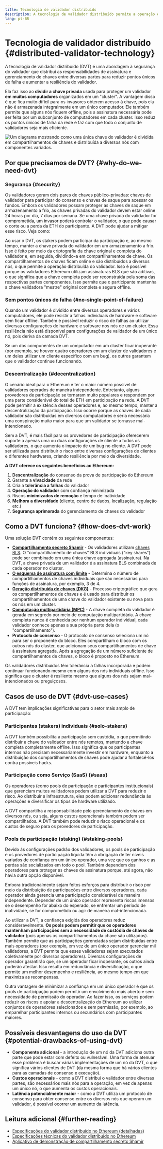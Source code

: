 ```yaml
---
title: Tecnologia de validador distribuído
description: A tecnologia de validador distribuído permite a operação distribuída de um validador Ethereum por diversas partes.
lang: pt-BR
---
```


# Tecnologia de validador distribuído {#distributed-validator-technology}

A tecnologia de validador distribuído (DVT) é uma abordagem à segurança do validador que distribui as responsabilidades de assinatura e gerenciamento de chaves entre diversas partes para reduzir pontos únicos de falha e aumentar a resiliência do validador.

Ela faz isso ao **dividir a chave privada** usada para proteger um validador **em muitos computadores** organizados em um "cluster". A vantagem disso é que fica muito difícil para os invasores obterem acesso à chave, pois ela não é armazenada integralmente em um único computador. Ele também permite que alguns nós fiquem offline, pois a assinatura necessária pode ser feita por um subconjunto de computadores em cada cluster. Isso reduz os pontos únicos de falha da rede e faz com que todo o conjunto de validadores seja mais eficiente.

![Um diagrama mostrando como uma única chave do validador é dividida em compartilhamentos de chaves e distribuída a diversos nós com componentes variados.](./dvt-cluster.png)

## Por que precisamos de DVT? {#why-do-we-need-dvt}

### Segurança {#security}

Os validadores geram dois pares de chaves público-privadas: chaves de validador para participar do consenso e chaves de saque para acessar os fundos. Embora os validadores possam proteger as chaves de saque em armazenamento a frio, as chaves privadas do validador devem estar online 24 horas por dia, 7 dias por semana. Se uma chave privada do validador for comprometida, um invasor poderá controlar o validador, o que pode causar o corte ou a perda da ETH do participante. A DVT pode ajudar a mitigar esse risco. Veja como:

Ao usar o DVT, os stakers podem participar da participação e, ao mesmo tempo, manter a chave privada do validador em um armazenamento a frio. Isso é feito por meio da criptografia da chave original e completa do validador e, em seguida, dividindo-a em compartilhamentos de chave. Os compartilhamentos de chaves ficam online e são distribuídos a diversos nós, o que permite a operação distribuída do validador. Isso é possível porque os validadores Ethereum utilizam assinaturas BLS que são aditivas, o que significa que a chave completa pode ser reconstruída pela soma das respectivas partes componentes. Isso permite que o participante mantenha a chave validadora "mestre" original completa e segura offline.

### Sem pontos únicos de falha {#no-single-point-of-failure}

Quando um validador é dividido entre diversos operadores e vários computadores, ele pode resistir a falhas individuais de hardware e software sem ficar offline. Também é possível reduzir o risco de falhas ao utilizar diversas configurações de hardware e software nos nós de um cluster. Essa resiliência não está disponível para configurações de validador de um único nó, pois deriva da camada DVT.

Se um dos componentes de um computador em um cluster ficar inoperante (por exemplo, se houver quatro operadores em um cluster de validadores e um deles utilizar um cliente específico com um bug), os outros garantem que o validador continue funcionando.

### Descentralização {#decentralization}

O cenário ideal para o Ethereum é ter o maior número possível de validadores operados de maneira independente. Entretanto, alguns provedores de participação se tornaram muito populares e respondem por uma parte considerável do total de ETH em participação na rede. A DVT pode permitir a existência desses operadores e, ao mesmo tempo, manter a descentralização da participação. Isso ocorre porque as chaves de cada validador são distribuídas em diversos computadores e seria necessária uma conspiração muito maior para que um validador se tornasse mal-intencionado.

Sem a DVT, é mais fácil para os provedores de participação oferecerem suporte a apenas uma ou duas configurações de cliente a todos os validadores, o que aumenta o impacto de um bug no cliente. A DVT pode ser utilizada para distribuir o risco entre diversas configurações de clientes e diferentes hardwares, criando resiliência por meio da diversidade.

**A DVT oferece os seguintes benefícios ao Ethereum:**

1. **Descentralização** do consenso da prova de participação do Ethereum
2. Garante a **vivacidade** da rede
3. Cria a **tolerância a falhas** do validador
4. **Operação do validador** com confiança minimizada
5. Riscos **minimizados de remoção** e tempo de inatividade
6. **Melhora a diversidade** (cliente, centro de dados, localização, regulação etc.)
7. **Segurança aprimorada** do gerenciamento de chaves do validador

## Como a DVT funciona? {#how-does-dvt-work}

Uma solução DVT contém os seguintes componentes:

- **[Compartilhamento secreto Shamir](https://medium.com/@keylesstech/a-beginners-guide-to-shamir-s-secret-sharing-e864efbf3648)** - Os validadores utilizam [chaves BLS](https://en.wikipedia.org/wiki/BLS_digital_signature). O "compartilhamento de chaves" BLS individuais ("key shares") pode ser combinado em uma única chave agregada (assinatura). Na DVT, a chave privada de um validador é a assinatura BLS combinada de cada operador no cluster.
- **[O esquema de assinatura com limite](https://medium.com/nethermind-eth/threshold-signature-schemes-36f40bc42aca)** - Determina o número de compartilhamentos de chaves individuais que são necessárias para funções de assinatura, por exemplo, 3 de 4.
- **[Geração distribuída de chaves (DKG)](https://medium.com/toruslabs/what-distributed-key-generation-is-866adc79620)** - Processo criptográfico que gera os compartilhamentos de chaves e é usado para distribuir os compartilhamentos de uma chave do validador existente ou nova para os nós em um cluster.
- **[Computação multipartidária (MPC)](https://messari.io/report/applying-multiparty-computation-to-the-world-of-blockchains)** - A chave completa do validador é gerada em segredo por meio de computação multipartidária. A chave completa nunca é conhecida por nenhum operador individual, cada validador conhece apenas a sua própria parte dela (o "compartilhamento").
- **Protocolo de consenso** - O protocolo de consenso seleciona um nó para ser o proponente do bloco. Eles compartilham o bloco com os outros nós do cluster, que adicionam seus compartilhamentos de chave à assinatura agregada. Após a agregação de um número suficiente de compartilhamentos de chaves, o bloco é proposto no Ethereum.

Os validadores distribuídos têm tolerância a falhas incorporada e podem continuar funcionando mesmo com alguns dos nós individuais offline. Isso significa que o cluster é resiliente mesmo que alguns dos nós sejam mal-intencionados ou preguiçosos.

## Casos de uso de DVT {#dvt-use-cases}

A DVT tem implicações significativas para o setor mais amplo de participação:

### Participantes (stakers) individuais {#solo-stakers}

A DVT também possibilita a participação sem custódia, o que permitindo distribuir a chave do validador entre nós remotos, mantendo a chave completa completamente offline. Isso significa que os participantes internos não precisam necessariamente investir em hardware, enquanto a distribuição dos compartilhamentos de chaves pode ajudar a fortalecê-los contra possíveis hacks.

### Participação como Serviço (SaaS) {#saas}

Os operadores (como pools de participação e participantes institucionais) que gerenciam muitos validadores podem utilizar a DVT para reduzir o risco. Ao distribuir a infraestrutura, eles podem adicionar redundância às operações e diversificar os tipos de hardware utilizado.

A DVT compartilha a responsabilidade pelo gerenciamento de chaves em diversos nós, ou seja, alguns custos operacionais também podem ser compartilhados. A DVT também pode reduzir o risco operacional e os custos de seguro para os provedores de participação.

### Pools de participação (staking) {#staking-pools}

Devido às configurações padrão dos validadores, os pools de participação e os provedores de participação líquida têm a obrigação de ter níveis variados de confiança em um único operador, uma vez que os ganhos e as perdas são socializados em todo o pool. Também dependem dos operadores para proteger as chaves de assinatura porque, até agora, não havia outra opção disponível.

Embora tradicionalmente sejam feitos esforços para distribuir o risco por meio da distribuição de participações entre diversos operadores, cada operador ainda gerencia uma participação considerável de maneira independente. Depender de um único operador representa riscos imensos se o desempenho for abaixo do esperado, se enfrentar um período de inatividade, se for comprometido ou agir de maneira mal-intencionada.

Ao utilizar a DVT, a confiança exigida dos operadores reduz consideravelmente. **Os pools podem permitir que os operadores mantenham participações sem a necessidade de custódia de chaves de validador** (pois apenas os compartilhamentos da chave são utilizados). Também permite que as participações gerenciadas sejam distribuídas entre mais operadores (por exemplo, em vez de um único operador gerenciar mil validadores, a DVT permite que esses validadores sejam executados coletivamente por diversos operadores). Diversas configurações de operador garantirão que, se um operador ficar inoperante, os outros ainda poderão atestar. Isso resulta em redundância e diversificação, o que permite um melhor desempenho e resiliência, ao mesmo tempo em que maximiza as recompensas.

Outra vantagem de minimizar a confiança em um único operador é que os pools de participação podem permitir um envolvimento mais aberto e sem necessidade de permissão do operador. Ao fazer isso, os serviços podem reduzir os riscos e apoiar a descentralização do Ethereum ao utilizar conjuntos de operadores selecionados e sem permissão, por exemplo, ao emparelhar participantes internos ou secundários com participantes maiores.

## Possíveis desvantagens do uso da DVT {#potential-drawbacks-of-using-dvt}

- **Componente adicional** - a introdução de um nó da DVT adiciona outra parte que pode estar com defeito ou vulnerável. Uma forma de atenuar esse problema é buscar várias implementações de um nó da DVT, o que significa vários clientes de DVT (da mesma forma que há vários clientes para as camadas de consenso e execução).
- **Custos operacionais** - como a DVT distribui o validador entre diversas partes, são necessários mais nós para a operação, em vez de apenas um único nó, o que aumenta os custos operacionais.
- **Latência potencialmente maior** - como a DVT utiliza um protocolo de consenso para obter consenso entre os diversos nós que operam um validador, é possível ocorrer um aumento da latência.

## Leitura adicional {#further-reading}

- [Especificações do validador distribuído no Ethereum (detalhadas)](https://github.com/ethereum/distributed-validator-specs)
- [Especificações técnicas do validador distribuído no Ethereum](https://github.com/ethereum/distributed-validator-specs/tree/dev/src/dvspec)
- [Aplicativo de demonstração de compartilhamento secreto Shamir](https://iancoleman.io/shamir/)
